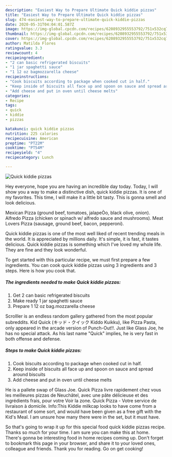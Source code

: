 ```yaml
---
description: "Easiest Way to Prepare Ultimate Quick kiddie pizzas"
title: "Easiest Way to Prepare Ultimate Quick kiddie pizzas"
slug: 474-easiest-way-to-prepare-ultimate-quick-kiddie-pizzas
date: 2020-05-31T04:04:01.587Z
image: https://img-global.cpcdn.com/recipes/6208932955553792/751x532cq70/quick-kiddie-pizzas-recipe-main-photo.jpg
thumbnail: https://img-global.cpcdn.com/recipes/6208932955553792/751x532cq70/quick-kiddie-pizzas-recipe-main-photo.jpg
cover: https://img-global.cpcdn.com/recipes/6208932955553792/751x532cq70/quick-kiddie-pizzas-recipe-main-photo.jpg
author: Matilda Flores
ratingvalue: 3.3
reviewcount: 4
recipeingredient:
- "2 can basic refrigerated biscuits"
- "1 jar spaghetti sauce"
- "1 12 oz bagmozzarella cheese"
recipeinstructions:
- "Cook biscuits according to package when cooked cut in half."
- "Keep inside of biscuits all face up and spoon on sauce and spread around biscuits"
- "Add cheese and put in oven until cheese melts"
categories:
- Recipe
tags:
- quick
- kiddie
- pizzas

katakunci: quick kiddie pizzas 
nutrition: 225 calories
recipecuisine: American
preptime: "PT22M"
cooktime: "PT54M"
recipeyield: "4"
recipecategory: Lunch

---
```



![Quick kiddie pizzas](https://img-global.cpcdn.com/recipes/6208932955553792/751x532cq70/quick-kiddie-pizzas-recipe-main-photo.jpg)

Hey everyone, hope you are having an incredible day today. Today, I will show you a way to make a distinctive dish, quick kiddie pizzas. It is one of my favorites. This time, I will make it a little bit tasty. This is gonna smell and look delicious.

Mexican Pizza (ground beef, tomatoes, jalapeÒo, black olive, onion). Alfredo Pizza (chicken or spinach w/ alfredo sauce and mushrooms). Meat Lovers Pizza (sausage, ground beef, bacon, pepperoni).

Quick kiddie pizzas is one of the most well liked of recent trending meals in the world. It is appreciated by millions daily. It's simple, it is fast, it tastes delicious. Quick kiddie pizzas is something which I've loved my whole life. They are fine and they look wonderful.


To get started with this particular recipe, we must first prepare a few ingredients. You can cook quick kiddie pizzas using 3 ingredients and 3 steps. Here is how you cook that.

<!--inarticleads1-->

##### The ingredients needed to make Quick kiddie pizzas:

1. Get 2 can basic refrigerated biscuits
1. Make ready 1 jar spaghetti sauce
1. Prepare 1 12 oz bag.mozzarella cheese


Scrolller is an endless random gallery gathered from the most popular subreddits. Kid Quick (キッド・クイック Kiddo Kuikku), like Pizza Pasta, only appeared in the arcade version of Punch-Out!!. Just like Glass Joe, he has no special attack. As his last name &#34;Quick&#34; implies, he is very fast in both offense and defense. 

<!--inarticleads2-->

##### Steps to make Quick kiddie pizzas:

1. Cook biscuits according to package when cooked cut in half.
1. Keep inside of biscuits all face up and spoon on sauce and spread around biscuits
1. Add cheese and put in oven until cheese melts


He is a pallete swap of Glass Joe. Quick Pizza livre rapidement chez vous les meilleures pizzas de Neuchâtel, avec une pâte délicieuse et des ingrédients frais, pour votre Voir la zone. Quick Pizza - Votre service de livraison à domicile. Info:This Kiddie milkcap looks to have come from a restaurant of some sort, and would have been given as a free gift with the Kid&#39;s Meal. I am unsure how many there were in the set, but it must have. 

So that's going to wrap it up for this special food quick kiddie pizzas recipe. Thanks so much for your time. I am sure you can make this at home. There's gonna be interesting food in home recipes coming up. Don't forget to bookmark this page in your browser, and share it to your loved ones, colleague and friends. Thank you for reading. Go on get cooking!

